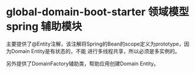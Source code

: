 # global-domain-boot-starter 领域模型 spring 辅助模块

主要提供了@Entity注解，该注解将Spring的Bean的scope定义为prototype，因为Domain Entity是有状态的，不能
进行多线程共享，所以必须是多实例的。

另外提供了DomainFactory辅助类，帮助应用创建Domain Entity。